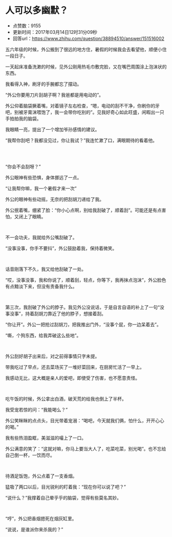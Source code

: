 # 人可以多幽默？
- 点赞数：9155
- 更新时间：2017年03月14日12时31分09秒
- 回答url：https://www.zhihu.com/question/38894510/answer/151516002
<body>
 <p data-pid="oOowMxf9">五六年级的时候，外公搬到了很远的地方住，暑假的时候我会去看望他，顺便小住一段日子。</p>
 <p data-pid="_oPjrvJw">一天起床准备洗漱的时候，见外公刚用热毛巾敷完脸，又在嘴巴周围涂上泡沫状的东西。</p>
 <p data-pid="jaZr5ZlU">我看得入神，刷牙的手腕都忘了摆动。</p>
 <p data-pid="JepIjOAN">“外公你要用刀片刮胡子啊？我爸都是用电动的”。</p>
 <p data-pid="ez_Y9A7X">外公仰着脑袋撅着嘴，对着镜子左右检查，“嗯，电动的刮不干净，你刷你的牙吧，别被牙膏沫喂饱了，我一会带你吃别的”。见我好奇心如此旺盛，闲暇出一只手拍拍我的脑袋。</p>
 <p data-pid="DLY5vEDI">我眼睛一亮，提出了一个增加爷孙感情的建议。</p>
 <p data-pid="TGZK9tRg">“我帮你刮吧？我都没见过，你让我试？”我连忙漱了口，满眼期待的看着他。</p>
 <br>
 <br>
 <p data-pid="FRD6lvWB">“你会不会刮呀？”</p>
 <p data-pid="tX9pow9F">外公眼神有些恐惧，身体挪远了一点。</p>
 <p data-pid="q3B6qKJa">“让我帮你嘛，我一个暑假才来一次”</p>
 <p data-pid="FIo7MGTl">外公的眼神有些动摇，无奈的把刮胡刀递给了我。</p>
 <p data-pid="MxGlft1I">外公抿着嘴，绷紧了脸：“你小心点啊，别给我刮破了，顺着刮”。可能还是有点害怕，又闭上了眼睛。</p>
 <br>
 <p data-pid="rSuw1-kf">不一会功夫，我就给外公嘴刮破了。</p>
 <p data-pid="0l4KnY_V">“没事没事，你手不要抖”，外公鼓励着我，保持着微笑。</p>
 <br>
 <p data-pid="7Rqt87Av">话音刚落下不久，我又给他刮破了一处。</p>
 <p data-pid="f4LQ6y0B">“哎，没事没事，我和你说了，顺着刮，轻点，你等下，我再抹点泡沫”，外公脸色有点黯淡下来，但没有责备我什么。</p>
 <br>
 <p data-pid="FU1f_oxN">第三次，我刮破了外公的脖子。我见外公没说话，于是自言自语的补上了一句“没事没事”，持着刮胡刀靠近了他的脖子，想接着刮。</p>
 <p data-pid="ab_30xTe">“你让开”。外公一把抢过刮胡刀，把我推出门外，“没事个屁，你一边呆着去”。</p>
 <p data-pid="nHQDlLHK">“嘶，个狗东西，给我弄破这么些地”。</p>
 <br>
 <p data-pid="z5rol5m6">外公刮好胡子出来后，对之前得事情只字未提。</p>
 <p data-pid="Mz7HhZKT">带我吃过了早点，还去菜场买了一堆好菜回来，在厨房忙活了一早上。</p>
 <p data-pid="py0EOIq-">我感动无比，这大概是亲人的爱吧，即使受了伤害，也不愿意责怪。</p>
 <br>
 <p data-pid="HsVMVbkk">吃午饭的时候，外公拿出白酒，破天荒的给我也倒上了半杯。</p>
 <p data-pid="Khve8Mqy">我受宠若惊的问：“我能喝么？”</p>
 <p data-pid="LRCspDcZ">外公笑眯眯的点点头，目光带着宠溺：“喝吧，今天就我们俩，怕什么，开开心心的喝。”</p>
 <p data-pid="HZcojexs">我有些热泪盈眶，美滋滋的嘬上了一口。</p>
 <p data-pid="xXfAShUu">外公满意的笑了：“这就对嘛，你马上要当大人了，吃菜吃菜，别光喝”。也不忘给自己倒一杯，一饮而尽。</p>
 <br>
 <p data-pid="MCqJRTPx">待酒足饭饱，外公点着了一支香烟。</p>
 <p data-pid="jfI9ORAA">猛吸了两口以后，目光锐利的盯着我：“现在你可以说了吧？”</p>
 <p data-pid="15PhdPbs">“说什么？”我撑着自己晕乎乎的脑袋，觉得有些莫名其妙。</p>
 <br>
 <p data-pid="MK3Sz_Q0">“哼”，外公把香烟摁死在烟灰缸里。</p>
 <p data-pid="ww82KJc6">“说说，是谁派你来杀我的？”</p>
</body>